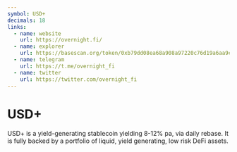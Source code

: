 ```yaml
---
symbol: USD+
decimals: 18
links:
  - name: website
    url: https://overnight.fi/
  - name: explorer
    url: https://basescan.org/token/0xb79dd08ea68a908a97220c76d19a6aa9cbde4376
  - name: telegram
    url: https://t.me/overnight_fi
  - name: twitter
    url: https://twitter.com/overnight_fi
---
```


# USD+

USD+ is a yield-generating stablecoin yielding 8-12% pa, via daily rebase. It is fully backed by a portfolio of liquid, yield generating, low risk DeFi assets.
